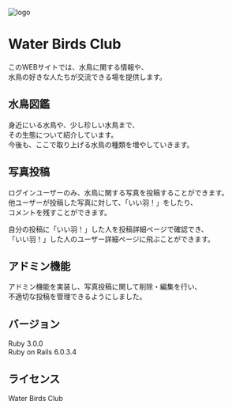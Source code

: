 ![logo](https://user-images.githubusercontent.com/64732680/105619026-9c159280-5e31-11eb-920f-77fb286c06b5.png)
# Water Birds Club

このWEBサイトでは、水鳥に関する情報や、  
水鳥の好きな人たちが交流できる場を提供します。

## 水鳥図鑑

身近にいる水鳥や、少し珍しい水鳥まで、  
その生態について紹介しています。  
今後も、ここで取り上げる水鳥の種類を増やしていきます。

## 写真投稿

ログインユーザーのみ、水鳥に関する写真を投稿することができます。  
他ユーザーが投稿した写真に対して、「いい羽！」をしたり、  
コメントを残すことができます。

自分の投稿に「いい羽！」した人を投稿詳細ページで確認でき、  
「いい羽！」した人のユーザー詳細ページに飛ぶことができます。

## アドミン機能

アドミン機能を実装し、写真投稿に関して削除・編集を行い、  
不適切な投稿を管理できるようにしました。

## バージョン

Ruby 3.0.0  
Ruby on Rails 6.0.3.4

## ライセンス
Water Birds Club
